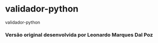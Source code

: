 # validador-python
validador-python

### Versão original desenvolvida por Leonardo Marques Dal Poz 
